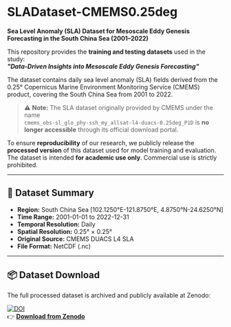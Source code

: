 # SLADataset-CMEMS0.25deg

**Sea Level Anomaly (SLA) Dataset for Mesoscale Eddy Genesis Forecasting in the South China Sea (2001–2022)**

This repository provides the **training and testing datasets** used in the study:  
**_"Data-Driven Insights into Mesoscale Eddy Genesis Forecasting"_**

The dataset contains daily sea level anomaly (SLA) fields derived from the 0.25° Copernicus Marine Environment Monitoring Service (CMEMS) product, covering the South China Sea from 2001 to 2022.

> ⚠️ **Note:** The SLA dataset originally provided by CMEMS under the name  
> `cmems_obs-sl_glo_phy-ssh_my_allsat-l4-duacs-0.25deg_P1D` is **no longer accessible** through its official download portal.

To ensure **reproducibility** of our research, we publicly release the **processed version** of this dataset used for model training and evaluation. The dataset is intended **for academic use only**. Commercial use is strictly prohibited.

---

## 📌 Dataset Summary

- **Region:** South China Sea  [102.1250°E-121.8750°E, 4.8750°N-24.6250°N]
- **Time Range:** 2001-01-01 to 2022-12-31  
- **Temporal Resolution:** Daily  
- **Spatial Resolution:** 0.25° × 0.25°  
- **Original Source:** CMEMS DUACS L4 SLA 
- **File Format:** NetCDF (.nc)  

---

## 📦 Dataset Download

The full processed dataset is archived and publicly available at Zenodo:

[![DOI](https://zenodo.org/badge/DOI/10.5281/zenodo.15649392.svg)](https://doi.org/10.5281/zenodo.15649392)  
👉 **[Download from Zenodo](https://doi.org/10.5281/zenodo.15649392)**

